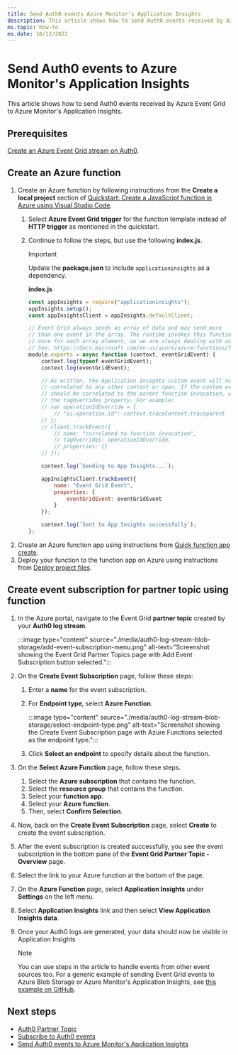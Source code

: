```yaml
---
title: Send Auth0 events Azure Monitor's Application Insights
description: This article shows how to send Auth0 events received by Azure Event Grid to Azure Monitor's Application Insights.
ms.topic: how-to
ms.date: 10/12/2022
---
```


# Send Auth0 events to Azure Monitor's Application Insights
This article shows how to send Auth0 events received by Azure Event Grid to Azure Monitor's Application Insights.

## Prerequisites

[Create an Azure Event Grid stream on Auth0](https://marketplace.auth0.com/integrations/azure-log-streaming).

## Create an Azure function

1. Create an Azure function by following instructions from the **Create a local project** section of [Quickstart: Create a JavaScript function in Azure using Visual Studio Code](../azure-functions/create-first-function-vs-code-node.md).
    1. Select **Azure Event Grid trigger** for the function template instead of **HTTP trigger** as mentioned in the quickstart. 
    1. Continue to follow the steps, but use the following **index.js**. 

        > [!IMPORTANT]
        > Update the **package.json** to include `applicationinsights` as a dependency.
    
        **index.js**
    
        ```javascript
        const appInsights = require("applicationinsights");
        appInsights.setup();
        const appInsightsClient = appInsights.defaultClient;

        // Event Grid always sends an array of data and may send more
        // than one event in the array. The runtime invokes this function
        // once for each array element, so we are always dealing with one.
        // See: https://docs.microsoft.com/en-us/azure/azure-functions/functions-bindings-event-grid-trigger?tabs=
        module.exports = async function (context, eventGridEvent) {
            context.log(typeof eventGridEvent);
            context.log(eventGridEvent);

            // As written, the Application Insights custom event will not be
            // correlated to any other context or span. If the custom event
            // should be correlated to the parent function invocation, use
            // the tagOverrides property. For example:
            // var operationIdOverride = {
                // "ai.operation.id": context.traceContext.traceparent
            // };
            // client.trackEvent({
                // name: "correlated to function invocation",
                // tagOverrides: operationIdOverride,
                // properties: {}
            // });

            context.log(`Sending to App Insights...`);

            appInsightsClient.trackEvent({
                name: "Event Grid Event",
                properties: {
                    eventGridEvent: eventGridEvent
                }
            });

            context.log(`Sent to App Insights successfully`);
        };
        ```    
1. Create an Azure function app using instructions from [Quick function app create](../azure-functions/functions-develop-vs-code.md?tabs=csharp#quick-function-app-create).
1. Deploy your function to the function app on Azure using instructions from [Deploy project files](../azure-functions/functions-develop-vs-code.md?tabs=csharp#republish-project-files).

     
## Create event subscription for partner topic using function

1. In the Azure portal, navigate to the Event Grid **partner topic** created by your **Auth0 log stream**.

    :::image type="content" source="./media/auth0-log-stream-blob-storage/add-event-subscription-menu.png" alt-text="Screenshot showing the Event Grid Partner Topics page with Add Event Subscription button selected.":::
1. On the **Create Event Subscription** page, follow these steps:
    1. Enter a **name** for the event subscription.
    1. For **Endpoint type**, select **Azure Function**.
    
        :::image type="content" source="./media/auth0-log-stream-blob-storage/select-endpoint-type.png" alt-text="Screenshot showing the Create Event Subscription page with Azure Functions selected as the endpoint type.":::
    1. Click **Select an endpoint** to specify details about the function. 
1. On the **Select Azure Function** page, follow these steps.
    1. Select the **Azure subscription** that contains the function.
    1. Select the **resource group** that contains the function.
    1. Select your **function app**.
    1. Select your **Azure function**.
    1. Then, select **Confirm Selection**. 
1. Now, back on the **Create Event Subscription** page, select **Create** to create the event subscription. 
1. After the event subscription is created successfully, you see the event subscription in the bottom pane of the **Event Grid Partner Topic - Overview** page.
1. Select the link to your Azure function at the bottom of the page. 
1. On the **Azure Function** page, select **Application Insights** under **Settings** on the left menu. 
1. Select **Application Insights** link and then select **View Application Insights data**. 
1. Once your Auth0 logs are generated, your data should now be visible in Application Insights 

    > [!NOTE]
    > You can use steps in the article to handle events from other event sources too. For a generic example of sending Event Grid events to Azure Blob Storage or Azure Monitor's Application Insights, see [this example on GitHub](https://github.com/awkwardindustries/azure-monitor-handler).

## Next steps

- [Auth0 Partner Topic](auth0-overview.md)
- [Subscribe to Auth0 events](auth0-how-to.md)
- [Send Auth0 events to Azure Monitor's Application Insights](auth0-log-stream-app-insights.md)